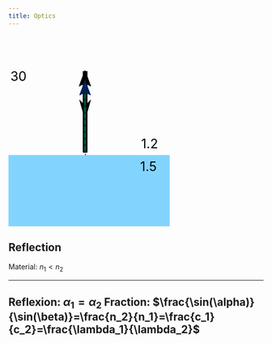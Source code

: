 ```yaml
---
title: Optics
---
```


<svg onload="svgloaded()" xmlns:rdf="http://www.w3.org/1999/02/22-rdf-syntax-ns#" xmlns="http://www.w3.org/2000/svg" height="100mm" width="100mm" version="1.1" xmlns:cc="http://creativecommons.org/ns#" xmlns:xlink="http://www.w3.org/1999/xlink" viewBox="0 0 354.33073 354.3307" xmlns:dc="http://purl.org/dc/elements/1.1/">
<defs>
<marker id="Arrow1Sstart" refY="0.0" refX="0.0" style="overflow:visible" orient="auto">
<path style="stroke:#000;stroke-width:1pt;fill-rule:evenodd" transform="scale(.2) translate(6)" d="m0 0l5-5-17.5 5 17.5 5-5-5z"/>
</marker>
<marker id="a" refY="0.0" refX="0.0" style="overflow:visible" orient="auto">
<path style="stroke-linejoin:round;stroke:#000;stroke-width:.625;fill-rule:evenodd" transform="scale(.6) rotate(180) translate(0)" d="m8.7186 4.0337l-10.926-4.0177 10.926-4.0177c-1.7455 2.3721-1.7355 5.6174 0 8.0354z"/>
</marker>
<marker id="Arrow2Mend" refY="0.0" refX="0.0" style="overflow:visible" orient="auto">
<path style="stroke-linejoin:round;fill-rule:evenodd;stroke:#025;stroke-width:.625;fill:#025" transform="scale(.6) rotate(180) translate(0)" d="m8.7186 4.0337l-10.926-4.0177 10.926-4.0177c-1.7455 2.3721-1.7355 5.6174 0 8.0354z"/>
</marker>
</defs>
<rect style="fill:#82d4ff" height="131.85" width="298.74" y="222.48" x="-.0000026296"/>
<rect id="anchor" y="220.66" width="1.7967" x="141.72" height="1.7551"/>
<path id="ray" d="m141.96 218v-75.36-75.355" style="stroke:#000;stroke-width:8.7057;marker-mid:url(#Arrow1Sstart);fill:none" onmousedown="rotateLine(this.id)" ontouchstart="rotateLine(this.id)"/>
<path id="pass" style="stroke:#052;stroke-width:4.2762;marker-end:url(#a);fill:none" onmousedown="rotateLine(this.id)" d="m141.73 217.73v-145.46"/>
<text id="n1_val" style="font-size:24px" space="preserve" onclick="askValue(this.id)" y="209.86768" x="245.82343">1.2</text>
<text id="n2_val" style="font-size:24px" space="preserve" onclick="askValue(this.id)" y="251.89607" x="244.11113">1.5</text>
<text id="alpha" style="font-size:24px" space="preserve" onclick="askValue(this.id)" y="85.252937" x="3.4076719">30</text>
<path id="frac" d="m141.93 218.15v-127.92" style="stroke-dasharray:4.0102, 8.0204;stroke:#025;stroke-width:4.0102;marker-end:url(#Arrow2Mend);fill:none" onmousedown="rotateLine(this.id)"/>
</svg>


## Reflection

Material: $n_1 < n_2$

 --------------- --------------
 **Reflexion:**  $\alpha_1 = \alpha_2$
 **Fraction:**   $\frac{\sin(\alpha)}{\sin(\beta)}=\frac{n_2}{n_1}=\frac{c_1}{c_2}=\frac{\lambda_1}{\lambda_2}$
 ------------------------------


<script type="text/javascript">

var dragX, dragY;
var pt;

function svgloaded(){
    var svg = document.getElementsByTagName("svg")[0];
    pt = svg.createSVGPoint();
    syncValues("none", 0);
}

function syncValues(id, value){
    switch(id){
        case "alpha": alpha = -value;
    }
    calcFraction();
}

function getValue(str){
    var prescale = 1;
    var value = str.slice(0,-1);
    switch( str.slice(-1) ){
        case 'G': prescale = 1e9; break;
        case 'M': prescale = 1e6; break;
        case 'k': prescale = 1e3; break;
        case 'm': prescale = 1e-3; break;
        case 'u': prescale = 1e-6; break;
        case 'n': prescale = 1e-9; break;
        case 'p': prescale = 1e-12; break;
        default: value = str;
    }
    return ( Number(value) * prescale );
}

function askValue(clicked_id){
    var el = document.getElementById(clicked_id);
    var newval = prompt("Please enter new Value", el.textContent);
    if( isNaN( getValue(newval) ) ){
        el.textContent = "NaN";
    } else {
        el.textContent = newval;
    }
    parent.syncValues(clicked_id, newval);
}

function rotateToMouse(id_rot, id_anch){
    var anchor = document.getElementById(id_anch);
    var rotor = document.getElementById(id_rot);

    // coordinates within svg
    pt.x = anchor.x.animVal.value;
    pt.y = anchor.y.animVal.value;

    // transform to screen corrdinates
    var matrix = anchor.getScreenCTM();
    pt = pt.matrixTransform(matrix);
    var angle = getMouseAngleTo(pt.x, pt.y);
    alpha = angle;

    // rotate
    calcFraction();
}

function dragLine(){
    rotateToMouse("ray", "anchor");
}

function rotateToAnchor(id_rot, id_anch, angle){
    var anchor = document.getElementById(id_anch);
    var rotor = document.getElementById(id_rot);

    rotor.setAttribute('transform', "rotate("+angle+" "+anchor.x.animVal.value+" "+anchor.y.animVal.value+")");
}

function touchDrag(id){
    alert("Touch-Coordinate:"+event.changedTouches[0].clientX);
}

function rotateLine(id) {
    document.addEventListener('mousemove',dragLine,false);
    document.addEventListener('touchmove',dragLine,false);


    document.addEventListener('mouseup',function(){
                document.removeEventListener('mousemove',dragLine,false);
                calcFraction();
            },false);
    document.addEventListener('touchend',function(){
                document.removeEventListener('touchmove',dragLine,false);
                calcFraction();
            },false);
}

function getMouseAngleTo(x, y){
    //get the vector representing the mouse's position relative to the point...
    var vx = event.pageX - x;
    var vy = event.pageY - y;

    //use atan2 to get the angle; Atan2 returns radians
    var angleRadians=Math.atan2(vx, -vy);   // -vy because on screen y is inverted
    return (angleRadians * (360 / (2 * Math.PI)));
}

var alpha = -30;

function calcFraction(){
    var n1 = getValue( document.getElementById("n1_val").textContent );
    var n2 = getValue( document.getElementById("n2_val").textContent );

    // in or outside of density?
    var frac_angle = 0;
    if( Math.abs(alpha) > 90 ){
        frac_angle = -Math.asin(Math.sin(alpha*Math.PI/180) * n2 / n1)*180/Math.PI;
    } else {
        frac_angle = Math.asin(Math.sin(alpha*Math.PI/180) * n1 / n2)*180/Math.PI+180;
    }

    // total reflection?
    if (isNaN(frac_angle)){ frac_angle = -alpha}

    rotateToAnchor("ray", "anchor", alpha);
    rotateToAnchor("frac", "anchor", -alpha);
    rotateToAnchor("pass", "anchor", frac_angle);
}

</script>
